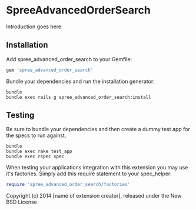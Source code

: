 SpreeAdvancedOrderSearch
========================

Introduction goes here.

Installation
------------

Add spree_advanced_order_search to your Gemfile:

```ruby
gem 'spree_advanced_order_search'
```

Bundle your dependencies and run the installation generator:

```shell
bundle
bundle exec rails g spree_advanced_order_search:install
```

Testing
-------

Be sure to bundle your dependencies and then create a dummy test app for the specs to run against.

```shell
bundle
bundle exec rake test_app
bundle exec rspec spec
```

When testing your applications integration with this extension you may use it's factories.
Simply add this require statement to your spec_helper:

```ruby
require 'spree_advanced_order_search/factories'
```

Copyright (c) 2014 [name of extension creator], released under the New BSD License
